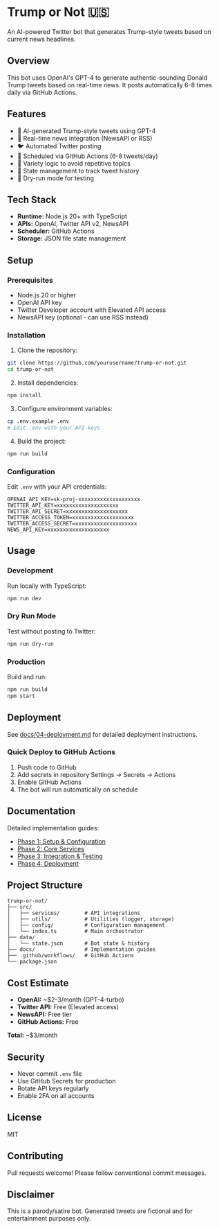 # Trump or Not 🇺🇸

An AI-powered Twitter bot that generates Trump-style tweets based on current news headlines.

## Overview

This bot uses OpenAI's GPT-4 to generate authentic-sounding Donald Trump tweets based on real-time news. It posts automatically 6-8 times daily via GitHub Actions.

## Features

- 🤖 AI-generated Trump-style tweets using GPT-4
- 📰 Real-time news integration (NewsAPI or RSS)
- 🐦 Automated Twitter posting
- 📅 Scheduled via GitHub Actions (6-8 tweets/day)
- 🎯 Variety logic to avoid repetitive topics
- 💾 State management to track tweet history
- 🧪 Dry-run mode for testing

## Tech Stack

- **Runtime:** Node.js 20+ with TypeScript
- **APIs:** OpenAI, Twitter API v2, NewsAPI
- **Scheduler:** GitHub Actions
- **Storage:** JSON file state management

## Setup

### Prerequisites

- Node.js 20 or higher
- OpenAI API key
- Twitter Developer account with Elevated API access
- NewsAPI key (optional - can use RSS instead)

### Installation

1. Clone the repository:
```bash
git clone https://github.com/yourusername/trump-or-not.git
cd trump-or-not
```

2. Install dependencies:
```bash
npm install
```

3. Configure environment variables:
```bash
cp .env.example .env
# Edit .env with your API keys
```

4. Build the project:
```bash
npm run build
```

### Configuration

Edit `.env` with your API credentials:

```env
OPENAI_API_KEY=sk-proj-xxxxxxxxxxxxxxxxxxxx
TWITTER_API_KEY=xxxxxxxxxxxxxxxxxxxx
TWITTER_API_SECRET=xxxxxxxxxxxxxxxxxxxx
TWITTER_ACCESS_TOKEN=xxxxxxxxxxxxxxxxxxxx
TWITTER_ACCESS_SECRET=xxxxxxxxxxxxxxxxxxxx
NEWS_API_KEY=xxxxxxxxxxxxxxxxxxxx
```

## Usage

### Development

Run locally with TypeScript:
```bash
npm run dev
```

### Dry Run Mode

Test without posting to Twitter:
```bash
npm run dry-run
```

### Production

Build and run:
```bash
npm run build
npm start
```

## Deployment

See [docs/04-deployment.md](docs/04-deployment.md) for detailed deployment instructions.

### Quick Deploy to GitHub Actions

1. Push code to GitHub
2. Add secrets in repository Settings → Secrets → Actions
3. Enable GitHub Actions
4. The bot will run automatically on schedule

## Documentation

Detailed implementation guides:

- [Phase 1: Setup & Configuration](docs/01-setup.md)
- [Phase 2: Core Services](docs/02-services.md)
- [Phase 3: Integration & Testing](docs/03-integration.md)
- [Phase 4: Deployment](docs/04-deployment.md)

## Project Structure

```
trump-or-not/
├── src/
│   ├── services/        # API integrations
│   ├── utils/           # Utilities (logger, storage)
│   ├── config/          # Configuration management
│   └── index.ts         # Main orchestrator
├── data/
│   └── state.json       # Bot state & history
├── docs/                # Implementation guides
├── .github/workflows/   # GitHub Actions
└── package.json
```

## Cost Estimate

- **OpenAI:** ~$2-3/month (GPT-4-turbo)
- **Twitter API:** Free (Elevated access)
- **NewsAPI:** Free tier
- **GitHub Actions:** Free

**Total:** ~$3/month

## Security

- Never commit `.env` file
- Use GitHub Secrets for production
- Rotate API keys regularly
- Enable 2FA on all accounts

## License

MIT

## Contributing

Pull requests welcome! Please follow conventional commit messages.

## Disclaimer

This is a parody/satire bot. Generated tweets are fictional and for entertainment purposes only.


